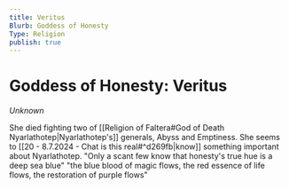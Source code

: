 ```yaml
---
title: Veritus
Blurb: Goddess of Honesty
Type: Religion
publish: true
---
```

# Goddess of Honesty: Veritus
*Unknown*

She died fighting two of [[Religion of Faltera#God of Death Nyarlathotep|Nyarlathotep's]] generals, Abyss and Emptiness. She seems to [[20 - 8.7.2024 - Chat is this real#^d269fb|know]] something important about Nyarlathotep. 
"Only a scant few know that honesty's true hue is a deep sea blue"
"the blue blood of magic flows, the red essence of life flows, the restoration of purple flows"